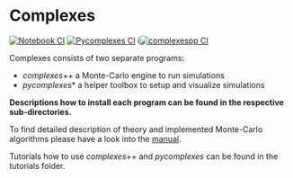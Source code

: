 # Complexes 

[![Notebook CI](https://github.com/bio-phys/complexespp/actions/workflows/notebook.yaml/badge.svg)](https://github.com/bio-phys/complexespp/actions/workflows/notebook.yaml)
[![Pycomplexes CI](https://github.com/bio-phys/complexespp/actions/workflows/pycomplexes-ci.yaml/badge.svg)](https://github.com/bio-phys/complexespp/actions/workflows/pycomplexes-ci.yaml)
i[![complexespp CI](https://github.com/bio-phys/complexespp/actions/workflows/complexes-ci.yml/badge.svg)](https://github.com/bio-phys/complexespp/actions/workflows/complexes-ci.yml)

Complexes consists of two separate programs: 

- *complexes++* a Monte-Carlo engine to run simulations
- *pycomplexes** a helper toolbox to setup and visualize simulations

**Descriptions how to install each program can be found in the respective sub-directories.**

To find detailed description of theory and implemented Monte-Carlo algorithms
please have a look into the [manual](https://github.com/bio-phys/complexespp/blob/main/manual/manual.pdf).

Tutorials how to use *complexes++* and
*pycomplexes* can be found in the tutorials folder.

